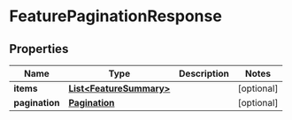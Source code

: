 # FeaturePaginationResponse

## Properties
Name | Type | Description | Notes
------------ | ------------- | ------------- | -------------
**items** | [**List&lt;FeatureSummary&gt;**](FeatureSummary.md) |  |  [optional]
**pagination** | [**Pagination**](Pagination.md) |  |  [optional]
